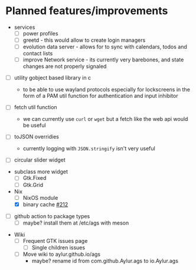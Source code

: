 # Planned features/improvements

- services
  - [ ] power profiles
  - [ ] greetd - this would allow to create login managers
  - [ ] evolution data server - allows for to sync with calendars, todos and contact lists
  - [ ] improve Network service - its currently very barebones, and state changes are not properly signaled

- [ ] utility gobject based library in c
  - to be able to use wayland protocols especially for lockscreens in the form of a PAM util function for authentication and input inhibitor

- [ ] fetch util function
  - we can currently use `curl` or `wget` but a fetch like the web api would be useful

- [ ] toJSON overridies
  - currently logging with `JSON.stringify` isn't very useful

- [ ] circular slider widget

- subclass more widget
  - [ ] Gtk.Fixed
  - [ ] Gtk.Grid

- Nix
  - [ ] NixOS module
  - [x] binary cache [#212](https://github.com/Aylur/ags/pull/212)

- [ ] github action to package types 
  - [ ] maybe? install them at /etc/ags with meson

- Wiki
  - [ ] Frequent GTK issues page
    - [ ] Single children issues

  - [ ] Move wiki to aylur.github.io/ags
    - maybe? rename id from com.github.Aylur.ags to io.Aylur.ags

